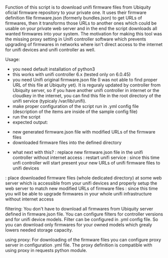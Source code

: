 Function of this script is to download unifi firmware files from Ubiquity oficial firmware repository to your private one.
It uses their firmware definition file firmware.json (formerly bundles.json) to get URLs of firmwares, then it transforms those URLs to another ones which could be usable on your private web server and in the end the script downloads all wanted firmwares into your system.
The motivation for making this tool was the missing proxy setting in Unifi controller software which prevents upgrading of firmwares in networks where isn't direct access to the internet for unifi devices and unifi controller as well.

Usage:
- you need default installation of python3
- this works with unifi controller 6.x (tested only on 6.0.45)
- you need Unifi original firmware.json file (I was not able to find proper URL of this file at Ubiquity yet). It is reguraly updated by controller from Ubiquity server, so if you have another unifi controller in internet or the cloudkey in the internet, you can find this file in the root directory of the unifi service (typicaly /var/lib/unifi).
- make proper configuration of the script run in .yml config file (description of the items are inside of the sample config file)
- run the script
- expected output:
* new generated firmware.json file with modified URLs of the firmware files
* downloaded firmware files into the defined directory

- what next with this?
: replace new firmware.json file in the unifi controller without internet access
: restart unifi service
: since this time unfi controller will start present your new URLs of unifi firmware files to unifi devices

: place downloaded firmware files (whole dedicated directory) at some web server which is accessible from your unifi devices and properly setup the web server to match new modified URLs of firmware files
: since this time you will be able to upgrade firmwares in your whole unifi infrastructure without internet access

filtering:
You don't have to download all firmwares from Ubiquity server defined in firmware.json file. You can configure filters for controller versions and for unifi device models. Filter can be configured in .yml config file. So you can download only firmwares for your owned models which grealy lowers needed storage capacity.

using proxy:
For downloading of the firmware files you can configure proxy server in configuration .yml file. The proxy definition is compatible with using proxy in requests python module.

